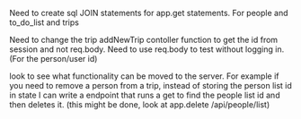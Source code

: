 Need to create sql JOIN statements for app.get statements. For people and to_do_list and trips

Need to change the trip addNewTrip contoller function to get the id from session and not req.body. Need to use req.body to test without logging in. (For the person/user id)

look to see what functionality can be moved to the server. For example if you need to remove a person from a trip, instead of storing the person list id in state I can write a endpoint that runs a get to find the people list id and then deletes it. (this might be done, look at app.delete /api/people/list)
